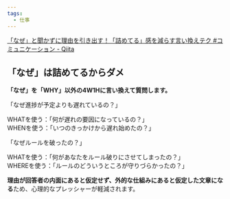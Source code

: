 ```yaml
---
tags:
  - 仕事
---
```

[「なぜ」と聞かずに理由を引き出す！「詰めてる」感を減らす言い換えテク #コミュニケーション - Qiita](https://qiita.com/ynmc0214/items/068afccca9693baf298d)

## 「なぜ」は詰めてるからダメ

**「なぜ」を「WHY」以外の4W1Hに言い換えて質問します。**

「なぜ進捗が予定よりも遅れているの？」

WHATを使う：「何が遅れの要因になっているの？」  
WHENを使う：「いつのきっかけから遅れ始めたの？」

「なぜルールを破ったの？」

WHATを使う：「何があなたをルール破りにさせてしまったの？」  
WHEREを使う：「ルールのどういうところが守りづらかったの？」

**理由が回答者の内面にあると仮定せず、外的な仕組みにあると仮定した文章になる**ため、心理的なプレッシャーが軽減されます。

